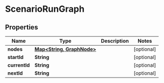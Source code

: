 
# ScenarioRunGraph

## Properties
Name | Type | Description | Notes
------------ | ------------- | ------------- | -------------
**nodes** | [**Map&lt;String, GraphNode&gt;**](GraphNode.md) |  |  [optional]
**startId** | **String** |  |  [optional]
**currentId** | **String** |  |  [optional]
**nextId** | **String** |  |  [optional]



